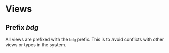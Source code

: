 # Views

## Prefix *bdg*

All views are prefixed with the `bdg` prefix. This is to avoid conflicts with other views or types in the system.

